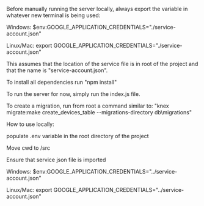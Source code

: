 Before manually running the server locally, always export the variable in whatever new terminal is being used:

Windows:
$env:GOOGLE_APPLICATION_CREDENTIALS="./service-account.json"

Linux/Mac:
export GOOGLE_APPLICATION_CREDENTIALS="./service-account.json"

This assumes that the location of the service file is in root of the project and that the name is "service-account.json".

To install all dependencies run
"npm install"

To run the server for now, simply run the index.js file.

To create a migration, run from root a command similar to:
"knex migrate:make create_devices_table --migrations-directory db\migrations"

How to use locally:

populate .env variable in the root directory of the project

Move cwd to /src

Ensure that service json file is imported

Windows:
$env:GOOGLE_APPLICATION_CREDENTIALS="../service-account.json"

Linux/Mac:
export GOOGLE_APPLICATION_CREDENTIALS="../service-account.json"

